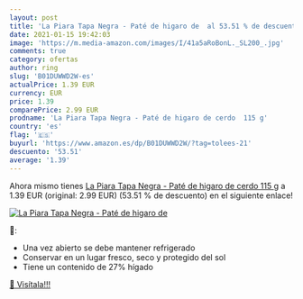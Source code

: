 ```yaml
---
layout: post
title: 'La Piara Tapa Negra - Paté de higaro de  al 53.51 % de descuento'
date: 2021-01-15 19:42:03
image: 'https://m.media-amazon.com/images/I/41a5aRoBonL._SL200_.jpg'
comments: true
category: ofertas
author: ring
slug: 'B01DUWWD2W-es'
actualPrice: 1.39 EUR
currency: EUR
price: 1.39
comparePrice: 2.99 EUR
prodname: 'La Piara Tapa Negra - Paté de higaro de cerdo  115 g'
country: 'es'
flag: '🇪🇸'
buyurl: 'https://www.amazon.es/dp/B01DUWWD2W/?tag=tolees-21'
descuento: '53.51'
average: '1.39'
---
```


Ahora mismo tienes [La Piara Tapa Negra - Paté de higaro de cerdo  115 g](https://www.amazon.es/dp/B01DUWWD2W/?tag=tolees-21) a 1.39 EUR (original: 2.99 EUR) (53.51 %  de descuento) en el siguiente enlace!

[![La Piara Tapa Negra - Paté de higaro de ](https://m.media-amazon.com/images/I/41a5aRoBonL._SL200_.jpg)](https://www.amazon.es/dp/B01DUWWD2W/?tag=tolees-21)

🔎:

- Una vez abierto se debe mantener refrigerado
- Conservar en un lugar fresco, seco y protegido del sol
- Tiene un contenido de 27% hígado

[🛒 Visítala!!!](https://www.amazon.es/dp/B01DUWWD2W/?tag=tolees-21)
